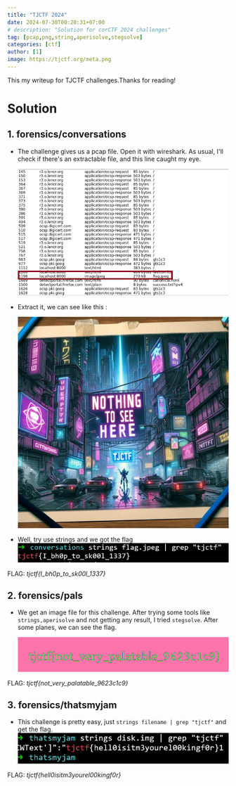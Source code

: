 ```yaml
--- 
title: "TJCTF 2024"
date: 2024-07-30T00:20:31+07:00
# description: "Solution for corCTF 2024 challenges"
tag: [pcap,png,string,aperisolve,stegsolve]
categories: [ctf]
author: [1]
image: https://tjctf.org/meta.png
---
```


This my writeup for TJCTF challenges.Thanks for reading!

# Solution

## 1. forensics/conversations 
- The challenge gives us a pcap file. Open it with wireshark. As usual, I'll check if there's an extractable file, and this line caught my eye.

    ![pic](/assets/posts/TJCTF/convesations/flag-line.png)
- Extract it, we can see like this :

    ![pic](/assets/posts/TJCTF/convesations/flag.jpeg)
- Well, try use strings and we got the flag
    ![pic](/assets/posts/TJCTF/convesations/conversations.png)

FLAG: *tjctf{I_bh0p_to_sk00l_1337}*

## 2. forensics/pals
- We get an image file for this challenge. After trying some tools like `strings,aperisolve` and not getting any result, I tried `stegsolve`. After some planes, we can see the flag.

    ![pic](/assets/posts/TJCTF/pals.png)

FLAG: *tjctf{not_very_palatable_9623c1c9}*
## 3. forensics/thatsmyjam
- This challenge is pretty easy, just `strings filename | grep "tjctf"` and get the flag.
    ![pic](/assets/posts/TJCTF/thatmyjam.png)

FLAG: *tjctf{hell0isitm3yourel00kingf0r}*